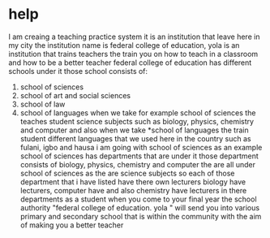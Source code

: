 # help

I am creaing a teaching practice system it is an institution that leave here in my city 
the institution name is federal college of education, yola is an institution that trains teachers 
the train you on how to teach in a classroom and how to be a better teacher
federal college of education has different schools under it those school consists of:
1. school of sciences 
2. school of art and social sciences
3. school of law
4. school of languages
when we take for example school of sciences the teaches student science subjects such as biology, physics, chemistry and computer 
and also when we take *school of languages the train student different languages that we used here in the country such as fulani, 
igbo and hausa
i am going with school of sciences as an example
school of sciences has departments that are under it those department consists of biology, physics, chemistry and computer 
the are all under school of sciences as the are science subjects so each of those department that i have listed have there 
own lecturers biology have lecturers, computer have and also chemistry have lecturers in there departments
as a student when you come to your final year the school authority "federal college of education. yola "
will send you into various primary and secondary school that is within the community with the aim of making you a better teacher
